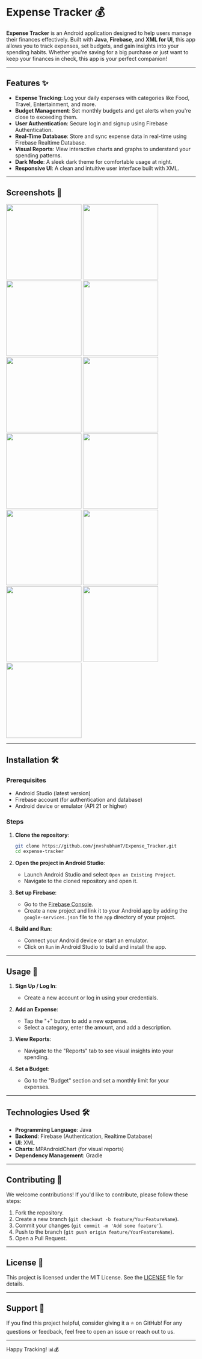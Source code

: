

# Expense Tracker 💰

**Expense Tracker** is an Android application designed to help users manage their finances effectively. Built with **Java**, **Firebase**, and **XML for UI**, this app allows you to track expenses, set budgets, and gain insights into your spending habits. Whether you're saving for a big purchase or just want to keep your finances in check, this app is your perfect companion!

---

## Features ✨

- **Expense Tracking**: Log your daily expenses with categories like Food, Travel, Entertainment, and more.
- **Budget Management**: Set monthly budgets and get alerts when you're close to exceeding them.
- **User Authentication**: Secure login and signup using Firebase Authentication.
- **Real-Time Database**: Store and sync expense data in real-time using Firebase Realtime Database.
- **Visual Reports**: View interactive charts and graphs to understand your spending patterns.
- **Dark Mode**: A sleek dark theme for comfortable usage at night.
- **Responsive UI**: A clean and intuitive user interface built with XML.

---

## Screenshots 📸

<p float="left">
  <img src="https://user-images.githubusercontent.com/69629803/126074752-a5fc65cd-c2ee-4aa7-8bb6-0ef30c3fed9f.jpg" width="200" />
  <img src="https://user-images.githubusercontent.com/69629803/126074755-daea026e-2985-43da-847c-48005b8b46b6.jpg" width="200" /> 
  <img src="https://user-images.githubusercontent.com/69629803/126074785-58517a48-e9eb-49d4-a05c-029d4e01726d.jpg" width="200" />
  <img src="https://user-images.githubusercontent.com/69629803/126074756-d9471571-81f1-40b4-a980-38ded545c450.jpg" width="200" />
  <img src="https://user-images.githubusercontent.com/69629803/126074757-f9f85cd9-407c-48f2-a86c-7a6fa0babbde.jpg" width="200" />
  <img src="https://user-images.githubusercontent.com/69629803/126074760-2b35fb3a-959d-4690-9d9f-5316957abe60.jpg" width="200" />
  <img src="https://user-images.githubusercontent.com/69629803/126074763-7a180793-bd90-43d2-9d08-d47485aa0f7e.jpg" width="200" /> 
  <img src="https://user-images.githubusercontent.com/69629803/126074774-a4a1c98a-67b3-461c-99f4-624d06271666.jpg" width="200" /> 
  <img src="https://user-images.githubusercontent.com/69629803/126074766-0490c3a7-86cc-42fc-8e74-7e7357bfc259.jpg" width="200" /> 
  <img src="https://user-images.githubusercontent.com/69629803/126074772-c2ab2284-70db-4c02-a41c-238f4b8faf66.jpg" width="200" /> 
  <img src="https://user-images.githubusercontent.com/69629803/126074782-6bebc4da-d556-4099-a5b0-ac9cda959fce.jpg" width="200" /> 
  <img src="https://user-images.githubusercontent.com/69629803/126074776-c9dbd731-537f-449f-bca7-ed96ddf296a3.jpg" width="200" /> 
  <img src="https://user-images.githubusercontent.com/69629803/126075722-898c3056-efe6-4a9a-8a91-05c7f300ab60.jpg" width="200" /> 
</p>

---

## Installation 🛠️

### Prerequisites
- Android Studio (latest version)
- Firebase account (for authentication and database)
- Android device or emulator (API 21 or higher)

### Steps
1. **Clone the repository**:
   ```bash
   git clone https://github.com/jnvshubham7/Expense_Tracker.git
   cd expense-tracker
   ```
2. **Open the project in Android Studio**:
   - Launch Android Studio and select `Open an Existing Project`.
   - Navigate to the cloned repository and open it.

3. **Set up Firebase**:
   - Go to the [Firebase Console](https://console.firebase.google.com/).
   - Create a new project and link it to your Android app by adding the `google-services.json` file to the `app` directory of your project.

4. **Build and Run**:
   - Connect your Android device or start an emulator.
   - Click on `Run` in Android Studio to build and install the app.

---

## Usage 🚀

1. **Sign Up / Log In**:
   - Create a new account or log in using your credentials.

2. **Add an Expense**:
   - Tap the "+" button to add a new expense.
   - Select a category, enter the amount, and add a description.

3. **View Reports**:
   - Navigate to the "Reports" tab to see visual insights into your spending.

4. **Set a Budget**:
   - Go to the "Budget" section and set a monthly limit for your expenses.

---

## Technologies Used 🛠️

- **Programming Language**: Java
- **Backend**: Firebase (Authentication, Realtime Database)
- **UI**: XML
- **Charts**: MPAndroidChart (for visual reports)
- **Dependency Management**: Gradle

---

## Contributing 🤝

We welcome contributions! If you'd like to contribute, please follow these steps:
1. Fork the repository.
2. Create a new branch (`git checkout -b feature/YourFeatureName`).
3. Commit your changes (`git commit -m 'Add some feature'`).
4. Push to the branch (`git push origin feature/YourFeatureName`).
5. Open a Pull Request.

---

## License 📜

This project is licensed under the MIT License. See the [LICENSE](LICENSE) file for details.

---

## Support 💖

If you find this project helpful, consider giving it a ⭐️ on GitHub! For any questions or feedback, feel free to open an issue or reach out to us.

---

Happy Tracking! 📊💰
